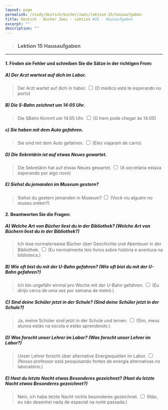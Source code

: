 ```yaml
---
layout: page
permalink: /study/deutsch/bucher/zwei/lektion-15/hausaufgaben
title: Deutsch - Bucher Zwei - Lektion #15 - Hausaufgaben
excerpt: ""
description: ""
---
```


> ### Lektion 15 **Hausaufgaben**

---

#### 1. Finden sie Fehler und schreiben Sie die Sätze in der richtigen From:

##### A) Der Arzt wartest auf dich im Labor.
> Der Arzt wartet auf dich in habor. <input type="checkbox" />
(O médico está te esperando no porto)

##### B) Die S-Bahn zeichnet um 14:05 Uhr.
> Die SBahn Konnnt um 14.05 Uhr. <input type="checkbox" />
(O trem pode chegar às 14:05)

##### c) Sie haben mit dem Auto gefahren.
> Sie sind mit dem Auto gefahren. <input type="checkbox" />
(Eles viajaram de carro)

##### D) Die Sekretärin ist auf etwas Neues gewartet.
> Die Sekretärin hat auf etwas Neues gewartet. <input type="checkbox" />
(A secretária estava esperando por algo novo)

##### E) Siehst du jemanden im Museum gestern?
> Siehst du gestern jemanden in Museum? <input type="checkbox" />
(Você viu alguém no museu ontem?)

#### 2. Beantworten Sie die Fragen:

##### A) Welche Art von Bücher liest du in der Bibliothek? (Welche Art von Büchern liest du in der Bibliothek?)
> Ich lese normalerweise Bücher über Geschichte und Abenteuer in der Bibliothek. <input type="checkbox" />
(Eu normalmente leio livros sobre história e aventura na biblioteca.)

##### B) Wie oft bist du mit der U-Bahn gefahren? (Wie oft bist du mit der U-Bahn gefahren?)
> Ich bin ungefähr einmal pro Woche mit der U-Bahn gefahren. <input type="checkbox" />
(Eu dirijo cerca de uma vez por semana de metrô.)

##### C) Sind deine Schüler jetzt in der Schule? (Sind deine Schüler jetzt in der Schule?)
> Ja, meine Schüler sind jetzt in der Schule und lernen. <input type="checkbox" />
(Sim, meus alunos estão na escola e estão aprendendo.)

##### D) Was forscht unser Lehrer im Labor? (Was forscht unser Lehrer im Labor?)
> Unser Lehrer forscht über alternative Energiequellen im Labor. <input type="checkbox" />
(Nosso professor está pesquisando fontes de energia alternativas no laboratório.)

##### E) Hast du letzte Nacht etwas Besonderes gezeichnet? (Hast du letzte Nacht etwas Besonderes gezeichnet?)
> Nein, ich habe letzte Nacht nichts besonderes gezeichnet. <input type="checkbox" />
(Não, eu não desenhei nada de especial na noite passada.)
